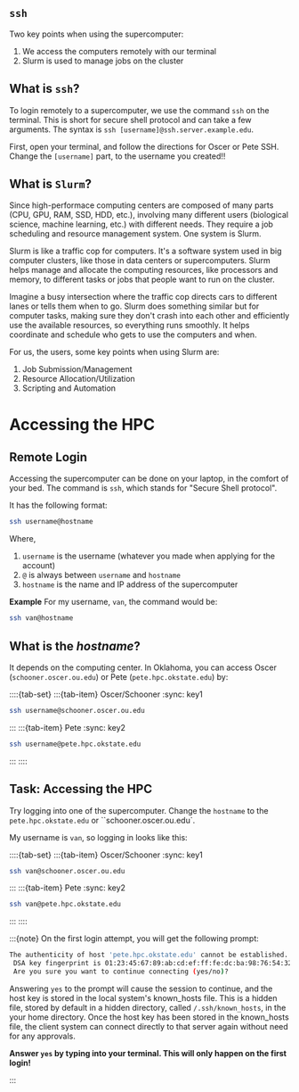 ## `ssh`

Two key points when using the supercomputer:

1. We access the computers remotely with our terminal
2. Slurm is used to manage jobs on the cluster

## What is `ssh`?

To login remotely to a supercomputer, we use the command `ssh` on the terminal. This is short for secure shell protocol and can take a few arguments. The syntax is `ssh [username]@ssh.server.example.edu`.

First, open your terminal, and follow the directions for Oscer or Pete SSH. Change the `[username]` part, to the username you created!!

## What is `Slurm`?

Since high-performace computing centers are composed of many parts (CPU, GPU, RAM, SSD, HDD, etc.), involving many different users (biological science, machine learning, etc.) with different needs. They require a job scheduling and resource management system. One system is Slurm.

Slurm is like a traffic cop for computers. It's a software system used in big computer clusters, like those in data centers or supercomputers. Slurm helps manage and allocate the computing resources, like processors and memory, to different tasks or jobs that people want to run on the cluster.

Imagine a busy intersection where the traffic cop directs cars to different lanes or tells them when to go. Slurm does something similar but for computer tasks, making sure they don't crash into each other and efficiently use the available resources, so everything runs smoothly. It helps coordinate and schedule who gets to use the computers and when.

For us, the users, some key points when using Slurm are:

1. Job Submission/Management
2. Resource Allocation/Utilization
3. Scripting and Automation

# Accessing the HPC 

## Remote Login

Accessing the supercomputer can be done on your laptop, in the comfort of your bed. The command is `ssh`, which stands for "Secure Shell protocol".

It has the following format:

```bash
ssh username@hostname
```

Where,

1. `username` is the username (whatever you made when applying for the account)
2. `@` is always between `username` and `hostname`
3. `hostname` is the name and IP address of the supercomputer


**Example** For my username, `van`, the command would be:
```bash
ssh van@hostname
```

## What is the *hostname*?

It depends on the computing center. In Oklahoma, you can access Oscer (`schooner.oscer.ou.edu`) or Pete (`pete.hpc.okstate.edu`) by:

::::{tab-set} 
:::{tab-item} Oscer/Schooner
:sync: key1
```bash 
ssh username@schooner.oscer.ou.edu 
```
:::
:::{tab-item} Pete
:sync: key2
```bash
ssh username@pete.hpc.okstate.edu
```
:::
::::

## Task: Accessing the HPC
 
Try logging into one of the supercomputer. Change the `hostname` to the `pete.hpc.okstate.edu` or ``schooner.oscer.ou.edu`.

My username is `van`, so logging in looks like this:

::::{tab-set} 
:::{tab-item} Oscer/Schooner
:sync: key1
```bash 
ssh van@schooner.oscer.ou.edu 
```
:::
:::{tab-item} Pete
:sync: key2
```bash
ssh van@pete.hpc.okstate.edu
```
:::
::::

:::{note}
On the first login attempt, you will get the following prompt:

```bash
The authenticity of host 'pete.hpc.okstate.edu' cannot be established.
 DSA key fingerprint is 01:23:45:67:89:ab:cd:ef:ff:fe:dc:ba:98:76:54:32:10.
 Are you sure you want to continue connecting (yes/no)?
```

Answering `yes` to the prompt will cause the session to continue, and the host key is stored in the local system's known_hosts file. This is a hidden file, stored by default in a hidden directory, called `/.ssh/known_hosts`, in the your home directory. Once the host key has been stored in the known_hosts file, the client system can connect directly to that server again without need for any approvals.

**Answer `yes` by typing into your terminal. This will only happen on the first login!**

:::

